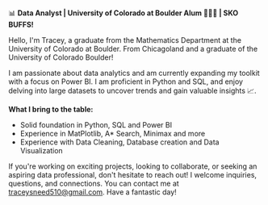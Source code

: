 📊 **Data Analyst | University of Colorado at Boulder Alum 🦬🦬🦬 | SKO BUFFS!**

Hello, I'm Tracey, a graduate from the Mathematics Department at the University of Colorado at Boulder. From Chicagoland and a graduate of the University of Colorado Boulder!

I am passionate about data analytics and am currently expanding my toolkit with a focus on Power BI. I am proficient in Python and SQL, and enjoy delving into large datasets to uncover trends and gain valuable insights 📈.

**What I bring to the table:**
- Solid foundation in Python, SQL and Power BI
- Experience in MatPlotlib, A* Search, Minimax and more
- Experience with Data Cleaning, Database creation and Data Visualization

If you're working on exciting projects, looking to collaborate, or seeking an aspiring data professional, don't hesitate to reach out! I welcome inquiries, questions, and connections. You can contact me at traceysneed510@gmail.com. Have a fantastic day!
